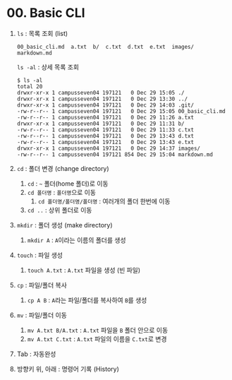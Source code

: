 # 00. Basic CLI

1. `ls` : 목록 조회 (list)

   ```
   00_basic_cli.md  a.txt  b/  c.txt  d.txt  e.txt  images/  markdown.md
   ```

   `ls -al` : 상세 목록 조회

   ```
   $ ls -al
   total 20
   drwxr-xr-x 1 campusseven04 197121   0 Dec 29 15:05 ./
   drwxr-xr-x 1 campusseven04 197121   0 Dec 29 13:30 ../
   drwxr-xr-x 1 campusseven04 197121   0 Dec 29 14:03 .git/
   -rw-r--r-- 1 campusseven04 197121   0 Dec 29 15:05 00_basic_cli.md
   -rw-r--r-- 1 campusseven04 197121   0 Dec 29 11:26 a.txt
   drwxr-xr-x 1 campusseven04 197121   0 Dec 29 11:31 b/
   -rw-r--r-- 1 campusseven04 197121   0 Dec 29 11:33 c.txt
   -rw-r--r-- 1 campusseven04 197121   0 Dec 29 13:43 d.txt
   -rw-r--r-- 1 campusseven04 197121   0 Dec 29 13:43 e.txt
   drwxr-xr-x 1 campusseven04 197121   0 Dec 29 14:37 images/
   -rw-r--r-- 1 campusseven04 197121 854 Dec 29 15:04 markdown.md
   ```

2. `cd` : 폴더 변경 (change directory)

   1. `cd` : `~` 폴더(home 폴더)로 이동
   2. `cd 폴더명` : `폴더명`으로 이동
      1. `cd 폴더명/폴더명/폴더명` : 여러개의 폴더 한번에 이동
   3. `cd ..` : 상위 폴더로 이동

3. `mkdir` : 폴더 생성 (make directory)

   1. `mkdir A` : `A`이라는 이름의 폴더를 생성

4. `touch` : 파일 생성

   1. `touch A.txt` : `A.txt` 파일을 생성 (빈 파일)

5. `cp` : 파일/폴더 복사

   1. `cp A B` : `A`라는 파일/폴더를 복사하여 `B`를 생성

6. `mv` : 파일/폴더 이동

   1. `mv A.txt B/A.txt` : `A.txt` 파일을 `B` 폴더 안으로 이동
   2. `mv A.txt C.txt` : `A.txt` 파일의 이름을 `C.txt`로 변경

7. Tab : 자동완성

8. 방향키 위, 아래 : 명령어 기록 (History)